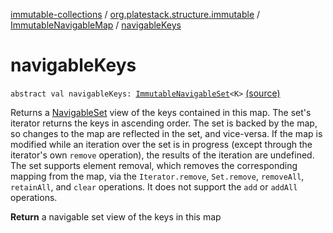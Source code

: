 [immutable-collections](../../index.md) / [org.platestack.structure.immutable](../index.md) / [ImmutableNavigableMap](index.md) / [navigableKeys](.)

# navigableKeys

`abstract val navigableKeys: `[`ImmutableNavigableSet`](../-immutable-navigable-set/index.md)`<K>` [(source)](https://github.com/PlateStack/immutable-collections/blob/v0.1.0-alpha/src/main/kotlin/org/platestack/structure/immutable/ImmutableNavigableMap.kt#L247)

Returns a [NavigableSet](http://docs.oracle.com/javase/6/docs/api/java/util/NavigableSet.html) view of the keys contained in this map.
The set's iterator returns the keys in ascending order.
The set is backed by the map, so changes to the map are reflected in
the set, and vice-versa.  If the map is modified while an iteration
over the set is in progress (except through the iterator's own `remove` operation), the results of the iteration are undefined.  The
set supports element removal, which removes the corresponding mapping
from the map, via the `Iterator.remove`, `Set.remove`,
`removeAll`, `retainAll`, and `clear` operations.
It does not support the `add` or `addAll` operations.

**Return**
a navigable set view of the keys in this map

